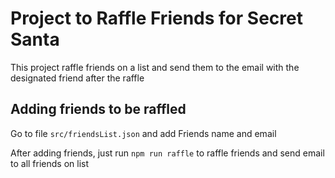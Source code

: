 # Project to Raffle Friends for Secret Santa

This project raffle friends on a list and send them to the email with the designated friend after the raffle

## Adding friends to be raffled

Go to file `src/friendsList.json` and add Friends name and email

After adding friends, just run `npm run raffle` to raffle friends and send email to all friends on list